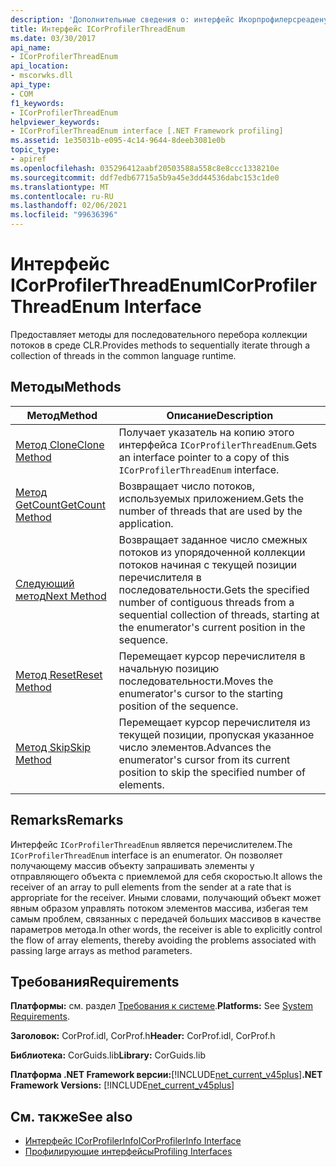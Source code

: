 ```yaml
---
description: 'Дополнительные сведения о: интерфейс Икорпрофилерсреаденум'
title: Интерфейс ICorProfilerThreadEnum
ms.date: 03/30/2017
api_name:
- ICorProfilerThreadEnum
api_location:
- mscorwks.dll
api_type:
- COM
f1_keywords:
- ICorProfilerThreadEnum
helpviewer_keywords:
- ICorProfilerThreadEnum interface [.NET Framework profiling]
ms.assetid: 1e35031b-e095-4c14-9644-8deeb3081e0b
topic_type:
- apiref
ms.openlocfilehash: 035296412aabf20503588a558c8e8ccc1338210e
ms.sourcegitcommit: ddf7edb67715a5b9a45e3dd44536dabc153c1de0
ms.translationtype: MT
ms.contentlocale: ru-RU
ms.lasthandoff: 02/06/2021
ms.locfileid: "99636396"
---
```

# <a name="icorprofilerthreadenum-interface"></a><span data-ttu-id="f0558-103">Интерфейс ICorProfilerThreadEnum</span><span class="sxs-lookup"><span data-stu-id="f0558-103">ICorProfilerThreadEnum Interface</span></span>

<span data-ttu-id="f0558-104">Предоставляет методы для последовательного перебора коллекции потоков в среде CLR.</span><span class="sxs-lookup"><span data-stu-id="f0558-104">Provides methods to sequentially iterate through a collection of threads in the common language runtime.</span></span>  
  
## <a name="methods"></a><span data-ttu-id="f0558-105">Методы</span><span class="sxs-lookup"><span data-stu-id="f0558-105">Methods</span></span>  
  
|<span data-ttu-id="f0558-106">Метод</span><span class="sxs-lookup"><span data-stu-id="f0558-106">Method</span></span>|<span data-ttu-id="f0558-107">Описание</span><span class="sxs-lookup"><span data-stu-id="f0558-107">Description</span></span>|  
|------------|-----------------|  
|[<span data-ttu-id="f0558-108">Метод Clone</span><span class="sxs-lookup"><span data-stu-id="f0558-108">Clone Method</span></span>](icorprofilerthreadenum-clone-method.md)|<span data-ttu-id="f0558-109">Получает указатель на копию этого интерфейса `ICorProfilerThreadEnum`.</span><span class="sxs-lookup"><span data-stu-id="f0558-109">Gets an interface pointer to a copy of this `ICorProfilerThreadEnum` interface.</span></span>|  
|[<span data-ttu-id="f0558-110">Метод GetCount</span><span class="sxs-lookup"><span data-stu-id="f0558-110">GetCount Method</span></span>](icorprofilerthreadenum-getcount-method.md)|<span data-ttu-id="f0558-111">Возвращает число потоков, используемых приложением.</span><span class="sxs-lookup"><span data-stu-id="f0558-111">Gets the number of threads that are used by the application.</span></span>|  
|[<span data-ttu-id="f0558-112">Следующий метод</span><span class="sxs-lookup"><span data-stu-id="f0558-112">Next Method</span></span>](icorprofilerthreadenum-next-method.md)|<span data-ttu-id="f0558-113">Возвращает заданное число смежных потоков из упорядоченной коллекции потоков начиная с текущей позиции перечислителя в последовательности.</span><span class="sxs-lookup"><span data-stu-id="f0558-113">Gets the specified number of contiguous threads from a sequential collection of threads, starting at the enumerator's current position in the sequence.</span></span>|  
|[<span data-ttu-id="f0558-114">Метод Reset</span><span class="sxs-lookup"><span data-stu-id="f0558-114">Reset Method</span></span>](icorprofilerthreadenum-reset-method.md)|<span data-ttu-id="f0558-115">Перемещает курсор перечислителя в начальную позицию последовательности.</span><span class="sxs-lookup"><span data-stu-id="f0558-115">Moves the enumerator's cursor to the starting position of the sequence.</span></span>|  
|[<span data-ttu-id="f0558-116">Метод Skip</span><span class="sxs-lookup"><span data-stu-id="f0558-116">Skip Method</span></span>](icorprofilerthreadenum-skip-method.md)|<span data-ttu-id="f0558-117">Перемещает курсор перечислителя из текущей позиции, пропуская указанное число элементов.</span><span class="sxs-lookup"><span data-stu-id="f0558-117">Advances the enumerator's cursor from its current position to skip the specified number of elements.</span></span>|  
  
## <a name="remarks"></a><span data-ttu-id="f0558-118">Remarks</span><span class="sxs-lookup"><span data-stu-id="f0558-118">Remarks</span></span>  

 <span data-ttu-id="f0558-119">Интерфейс `ICorProfilerThreadEnum` является перечислителем.</span><span class="sxs-lookup"><span data-stu-id="f0558-119">The `ICorProfilerThreadEnum` interface is an enumerator.</span></span> <span data-ttu-id="f0558-120">Он позволяет получающему массив объекту запрашивать элементы у отправляющего объекта с приемлемой для себя скоростью.</span><span class="sxs-lookup"><span data-stu-id="f0558-120">It allows the receiver of an array to pull elements from the sender at a rate that is appropriate for the receiver.</span></span> <span data-ttu-id="f0558-121">Иными словами, получающий объект может явным образом управлять потоком элементов массива, избегая тем самым проблем, связанных с передачей больших массивов в качестве параметров метода.</span><span class="sxs-lookup"><span data-stu-id="f0558-121">In other words, the receiver is able to explicitly control the flow of array elements, thereby avoiding the problems associated with passing large arrays as method parameters.</span></span>  
  
## <a name="requirements"></a><span data-ttu-id="f0558-122">Требования</span><span class="sxs-lookup"><span data-stu-id="f0558-122">Requirements</span></span>  

 <span data-ttu-id="f0558-123">**Платформы:** см. раздел [Требования к системе](../../get-started/system-requirements.md).</span><span class="sxs-lookup"><span data-stu-id="f0558-123">**Platforms:** See [System Requirements](../../get-started/system-requirements.md).</span></span>  
  
 <span data-ttu-id="f0558-124">**Заголовок:** CorProf.idl, CorProf.h</span><span class="sxs-lookup"><span data-stu-id="f0558-124">**Header:** CorProf.idl, CorProf.h</span></span>  
  
 <span data-ttu-id="f0558-125">**Библиотека:** CorGuids.lib</span><span class="sxs-lookup"><span data-stu-id="f0558-125">**Library:** CorGuids.lib</span></span>  
  
 <span data-ttu-id="f0558-126">**Платформа .NET Framework версии:**[!INCLUDE[net_current_v45plus](../../../../includes/net-current-v45plus-md.md)]</span><span class="sxs-lookup"><span data-stu-id="f0558-126">**.NET Framework Versions:** [!INCLUDE[net_current_v45plus](../../../../includes/net-current-v45plus-md.md)]</span></span>  
  
## <a name="see-also"></a><span data-ttu-id="f0558-127">См. также</span><span class="sxs-lookup"><span data-stu-id="f0558-127">See also</span></span>

- [<span data-ttu-id="f0558-128">Интерфейс ICorProfilerInfo</span><span class="sxs-lookup"><span data-stu-id="f0558-128">ICorProfilerInfo Interface</span></span>](icorprofilerinfo-interface.md)
- [<span data-ttu-id="f0558-129">Профилирующие интерфейсы</span><span class="sxs-lookup"><span data-stu-id="f0558-129">Profiling Interfaces</span></span>](profiling-interfaces.md)
